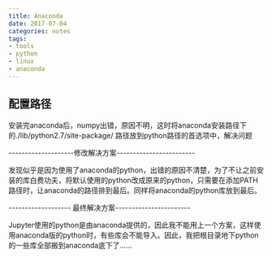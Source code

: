 ```yaml
---
title: Anaconda 
date: 2017-07-04
categories: notes
tags:
- tools
- python
- linux
- anaconda
---
```


## 配置路径  

安装完anaconda后，numpy出错，原因不明，这时将anaconda安装路径下的./lib/python2.7/site-package/ 路径放到python路径的首选项中，解决问题  

--------------------修改解决方案------------------------

发现似乎是因为使用了anaconda的python，出错的原因不清楚，为了不让之前安装的库白费功夫，将默认使用的python改成原来的python，只需要在添加PATH路径时，让anaconda的路径排到最后。同样将anaconda的python库放到最后。   

------------------- 最终解决方案-----------------------

Jupyter使用的python是由anaconda提供的，因此我不能用上一个方案，这样使用anaconda版的python时，有些库会不能导入。因此，我把根目录地下python的一些库全部搬到anaconda底下了……
